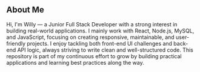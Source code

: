 ## About Me
Hi, I'm Willy — a Junior Full Stack Developer with a strong interest in building real-world applications. 
I mainly work with React, Node.js, MySQL, and JavaScript, focusing on creating responsive, maintainable, and user-friendly projects.
I enjoy tackling both front-end UI challenges and back-end API logic, always striving to write clean and well-structured code. 
This repository is part of my continuous effort to grow by building practical applications and learning best practices along the way.






